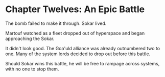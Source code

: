 # Chapter Twelves: An Epic Battle

The bomb failed to make it through. Sokar lived.

Martouf watched as a fleet dropped out of hyperspace and began approaching the Sokar.

It didn't look good. The Goa'uld alliance was already outnumbered two to one. Many of the system lords decided to drop out before this battle.

Should Sokar wins this battle, he will be free to rampage across systems, with no one to stop them.
